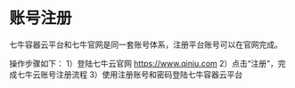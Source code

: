# 账号注册
七牛容器云平台和七牛官网是同一套账号体系，注册平台账号可以在官网完成。

操作步骤如下：
1）登陆七牛云官网 https://www.qiniu.com
2）点击“注册”，完成七牛云账号注册流程
3）使用注册账号和密码登陆七牛容器云平台
